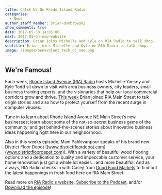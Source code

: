 ```yaml
---
title: Catch Us On Rhode Island Radio
categories:
  - News
author_staff_member: brian-dombrowski
show_comments: true
date: 2017-05-30 14:05:06
next: 2017-05-04-new-website
description: Brian joins Michelle and Kyle on RIA Radio to talk shop.
subtitle: Brian joins Michelle and Kyle on RIA Radio to talk shop.
image: /images/benevolent_tech_dc_seo.png
---
```


## **We're Famous!** ##

Each week, [Rhode Island Avenue (RIA) Radio](http://riamainstreet.org/ria-radio-podcasts/) hosts Michelle Yancey and Kyle Todd sit down to visit with area business owners, city leaders, small business training experts, and the visionaries that help our local commercial corridors grow and thrive. [This week](http://www.buzzsprout.com/46492/519092-74-benevolent-tech-district-floor-depot.mp3) Brian joined RIA Main Street to talk origin stories and also how to protect yourself from the recent surge in computer viruses.

Tune in to learn about Rhode Island Avenue NE Main Street’s new businesses; learn about some of the not-so-secret business gems of the community; and get behind-the-scenes stories about innovative business ideas happening right here in our neighborhood.

Also in this weeks episode, Mani Pahlevanpour speaks of his brand new District Floor Depot ([www.districtfloordepot.com](www.districtfloordepot.com)). With a variety of beautiful wood flooring options and a dedication to quality and impeccable customer service, your home renovation just got a whole lot easier... and more beautiful. And as always, RIA Radio checks in with Casey from [Good Food Markets](http://www.goodfoodmarkets.com/) to find out the latest happenings in fresh food here on RIA Main Street.

Read more on [RIA Radio's website](http://riamainstreet.org/ria-radio-podcasts/), [Subscribe to the Podcast](pcast:/http://feeds.feedburner.com/rhodeislandavenueradio), and/or [Download the episode](http://www.buzzsprout.com/46492/519092-74-benevolent-tech-district-floor-depot.mp3)!